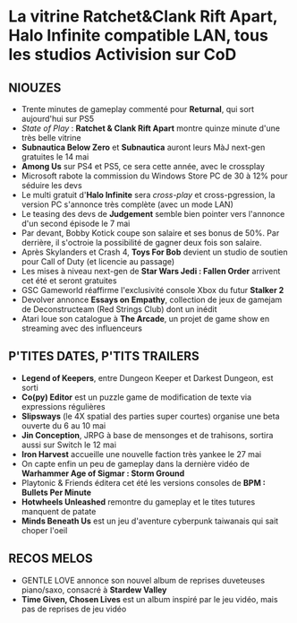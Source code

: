 # La vitrine Ratchet&Clank Rift Apart, Halo Infinite compatible LAN, tous les studios Activision sur CoD

## NIOUZES

- Trente minutes de gameplay commenté pour **Returnal**, qui sort aujourd'hui sur PS5
- *State of Play* : **Ratchet & Clank Rift Apart** montre quinze minute d'une très belle vitrine
- **Subnautica Below Zero** et **Subnautica** auront leurs MàJ next-gen gratuites le 14 mai
- **Among Us** sur PS4 et PS5, ce sera cette année, avec le crossplay
- Microsoft rabote la commission du Windows Store PC de 30 à 12% pour séduire les devs
- Le multi gratuit d'**Halo Infinite** sera *cross-play* et cross-pgression, la version PC s'annonce très complète (avec un mode LAN)
- Le teasing des devs de **Judgement** semble bien pointer vers l'annonce d'un second épisode le 7 mai
- Par devant, Bobby Kotick coupe son salaire et ses bonus de 50%. Par derrière, il s'octroie la possibilité de gagner deux fois son salaire.
- Après Skylanders et Crash 4, **Toys For Bob** devient un studio de soutien pour Call of Duty (et licencie au passage)
- Les mises à niveau next-gen de **Star Wars Jedi : Fallen Order** arrivent cet été et seront gratuites
- GSC Gameworld réaffirme l'exclusivité console Xbox du futur **Stalker 2**
- Devolver annonce **Essays on Empathy**, collection de jeux de gamejam de Deconstructeam (Red Strings Club) dont un inédit
- Atari loue son catalogue à **The Arcade**, un projet de game show en streaming avec des influenceurs 

## P'TITES DATES, P'TITS TRAILERS

- **Legend of Keepers**, entre Dungeon Keeper et Darkest Dungeon, est sorti
- **Co(py) Editor** est un puzzle game de modification de texte via expressions régulières
- **Slipsways** (le 4X spatial des parties super courtes) organise une beta ouverte du 6 au 10 mai
- **Jin Conception**, JRPG à base de mensonges et de trahisons, sortira aussi sur Switch le 12 mai
- **Iron Harvest** accueille une nouvelle faction très yankee le 27 mai
- On capte enfin un peu de gameplay dans la dernière vidéo de **Warhammer Age of Sigmar : Storm Ground**
- Playtonic & Friends éditera cet été les versions consoles de **BPM : Bullets Per Minute**
- **Hotwheels Unleashed** remontre du gameplay et le tites tutures manquent de patate
- **Minds Beneath Us** est un jeu d'aventure cyberpunk taiwanais qui sait choper l'oeil

## RECOS MELOS

- GENTLE LOVE annonce son nouvel album de reprises duveteuses piano/saxo, consacré à **Stardew Valley**
- **Time Given, Chosen Lives** est un album inspiré par le jeu vidéo, mais pas de reprises de jeu vidéo
